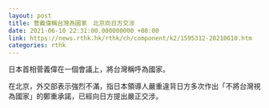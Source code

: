 ```yaml
---
layout: post
title: 菅義偉稱台灣為國家　北京向日方交涉
date: 2021-06-10 22:31:00.000000000 +08:00
link: https://news.rthk.hk/rthk/ch/component/k2/1595312-20210610.htm
categories: rthk
---
```


日本首相菅義偉在一個會議上，將台灣稱呼為國家。

在北京，外交部表示強烈不滿，指日本領導人嚴重違背日方多次作出「不將台灣視為國家」的鄭重承諾，已經向日方提出嚴正交涉。

